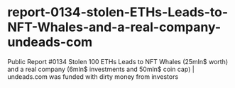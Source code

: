 # report-0134-stolen-ETHs-Leads-to-NFT-Whales-and-a-real-company-undeads-com
Public Report #0134 Stolen 100 ETHs Leads to NFT Whales (25mln$ worth) and a real company (6mln$ investments and 50mln$ coin cap) | undeads.com was funded with dirty money from investors
